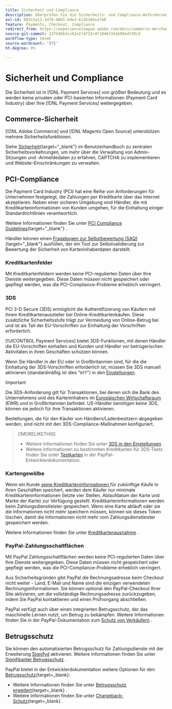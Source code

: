 ```yaml
---
title: Sicherheit und Compliance
description: Überprüfen Sie die Sicherheits- und Compliance-Anforderungen für Ihre Site.
exl-id: 083c5a12-1d78-48b5-b9e3-612b104ce7e0
feature: Payments, Checkout, Compliance
redirect_from: https://experienceleague.adobe.com/docs/commerce-merchant-services/payment-services/security.html
source-git-commit: 23743bb3cc62e1f4f33c4f1046f341b99e47d9c5
workflow-type: tm+mt
source-wordcount: '571'
ht-degree: 0%

---
```


# Sicherheit und Compliance

Die Sicherheit ist in [!DNL Payment Services] von größter Bedeutung und es werden keine privaten oder PCI-basierten Informationen (Payment Card Industry) über Ihre [!DNL Payment Services] weitergegeben.

## Commerce-Sicherheit

[!DNL Adobe Commerce] und [!DNL Magento Open Source] unterstützen mehrere Sicherheitsfunktionen.

Siehe [Sicherheit](https://experienceleague.adobe.com/en/docs/commerce-admin/systems/security/security){target="_blank"} im Benutzerhandbuch zu zentralen Sicherheitsvorkehrungen, um mehr über die Verwaltung von Admin-Sitzungen und -Anmeldedaten zu erfahren, CAPTCHA zu implementieren und Website-Einschränkungen zu verwalten.

## PCI-Compliance

Die Payment Card Industry (PCI) hat eine Reihe von Anforderungen für Unternehmen festgelegt, die Zahlungen per Kreditkarte über das Internet akzeptieren. Neben einer sicheren Umgebung sind Händler, die mit Kreditkarteninformationen von Kunden umgehen, für die Einhaltung einiger Standardrichtlinien verantwortlich.

Weitere Informationen finden Sie unter [PCI Compliance Guidelines](https://experienceleague.adobe.com/en/docs/commerce-admin/start/compliance/payments/compliance-pci){target="_blank"} .

Händler können einen [Fragebogen zur Selbstbewertung (SAQ)](https://www.pcisecuritystandards.org/pci_security/completing_self_assessment){target="_blank"} ausfüllen, der ein Tool zur Selbstvalidierung zur Bewertung der Sicherheit von Karteninhaberdaten darstellt.

### Kreditkartenfelder

Mit Kreditkartenfeldern werden keine PCI-regulierten Daten über Ihre Dienste weitergegeben. Diese Daten müssen nicht gespeichert oder gepflegt werden, was die PCI-Compliance-Probleme erheblich verringert.

### 3DS

PCI 3-D Secure (3DS) ermöglicht die Authentifizierung von Käufern mit ihrem Kreditkartenaussteller bei Online-Kreditkartenkäufen. Diese zusätzliche Sicherheitsstufe trägt zur Vermeidung von Online-Betrug bei und ist als Teil der EU-Vorschriften zur Einhaltung der Vorschriften erforderlich.

[!UICONTROL Payment Services] bietet 3DS-Funktionen, mit denen Händler die EU-Vorschriften einhalten und Kunden und Händler vor betrügerischen Aktivitäten in ihren Geschäften schützen können.

Wenn Sie Händler in der EU oder in Großbritannien sind, für die die Einhaltung der 3DS-Vorschriften erforderlich ist, müssen Sie 3DS manuell aktivieren (standardmäßig ist dies &quot;`Off`&quot;) in den [Einstellungen](settings.md#credit-card-fields).

>[!IMPORTANT]
>
>Die 3DS-Anforderung gilt für Transaktionen, bei denen sich die Bank des Unternehmens und des Karteninhabers im [Europäischen Wirtschaftsraum](https://www.efta.int/eea) (EWR) und in Großbritannien befindet. US-Händler benötigen keine 3DS, können sie jedoch für ihre Transaktionen aktivieren.

Bestellungen, die für den Käufer von Händlern/Ladenbesitzern abgegeben werden, sind nicht mit den 3DS-Compliance-Maßnahmen konfiguriert.

>[!MORELIKETHIS]
>
> * Weitere Informationen finden Sie unter [3DS in den Einstellungen](settings.md#3ds) .
> * Weitere Informationen zu bestimmten Kreditkarten für 3DS-Tests finden Sie unter [Testkarten](https://developer.paypal.com/docs/checkout/advanced/customize/3d-secure/test/) in der PayPal-Entwicklerdokumentation.

### Kartengewölbe

Wenn ein Kunde [seine Kreditkarteninformationen ](vaulting.md) für zukünftige Käufe in Ihren Geschäften speichert, werden dem Käufer nur minimale Kreditkarteninformationen (letzte vier Stellen, Ablaufdatum der Karte und Marke der Karte) zur Verfügung gestellt. Kreditkarteninformationen werden beim Zahlungsdienstleister gespeichert. Wenn eine Karte abläuft oder sie die Informationen nicht mehr speichern müssen, können sie dieses Token löschen, damit die Informationen nicht mehr vom Zahlungsdienstleister gespeichert werden.

Weitere Informationen finden Sie unter [Kreditkartenausnahme](vaulting.md) .

### PayPal-Zahlungsschaltflächen

Mit PayPal Zahlungsschaltflächen werden keine PCI-regulierten Daten über Ihre Dienste weitergegeben. Diese Daten müssen nicht gespeichert oder gepflegt werden, was die PCI-Compliance-Probleme erheblich verringert.

Aus Sicherheitsgründen gibt PayPal die Rechnungsadresse beim Checkout nicht weiter - Land, E-Mail und Name sind die einzigen verwendeten Rechnungsinformationen. Sie können optional den PayPal-Checkout Ihrer Site aktivieren, um die vollständige Rechnungsadresse zurückzugeben, indem Sie PayPal kontaktieren und einen Prüfvorgang abschließen.

PayPal verfügt auch über einen integrierten Betrugsschutz, der das maschinelle Lernen nutzt, um Betrug zu bekämpfen. Weitere Informationen finden Sie in der PayPal-Dokumentation zum [Schutz von Verkäufern](https://www.paypal.com/us/webapps/mpp/security/seller-protection) .

## Betrugsschutz

Sie können den automatisierten Betrugsschutz für Zahlungsdienste mit der Erweiterung [Signifyd](https://commercemarketplace.adobe.com/signifyd-module-connect.html) aktivieren. Weitere Informationen finden Sie unter [Signifikanter Betrugsschutz](fraud-protection.md) .

PayPal bietet in der Entwicklerdokumentation weitere Optionen für den [Betrugsschutz](https://www.paypal.com/us/cshelp/article/what-is-fraud-protection-help1014){target=_blank}:

* Weitere Informationen finden Sie unter [Betrugsschutz erweitert](https://www.paypal.com/us/enterprise/fraud-protection-advanced#fraud-protection-advanced){target=_blank} .
* Weitere Informationen finden Sie unter [Chargeback-Schutz](https://www.paypal.com/us/cshelp/article/what-is-chargeback-protection-help608){target=_blank} .
